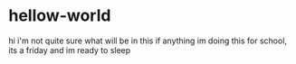 # hellow-world
hi i'm not quite sure what will be in this if anything
im doing this for school, its a friday and im ready to sleep 
